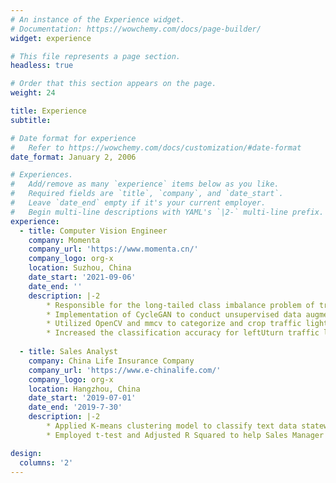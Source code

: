 ```yaml
---
# An instance of the Experience widget.
# Documentation: https://wowchemy.com/docs/page-builder/
widget: experience

# This file represents a page section.
headless: true

# Order that this section appears on the page.
weight: 24

title: Experience
subtitle:

# Date format for experience
#   Refer to https://wowchemy.com/docs/customization/#date-format
date_format: January 2, 2006

# Experiences.
#   Add/remove as many `experience` items below as you like.
#   Required fields are `title`, `company`, and `date_start`.
#   Leave `date_end` empty if it's your current employer.
#   Begin multi-line descriptions with YAML's `|2-` multi-line prefix.
experience:
  - title: Computer Vision Engineer 
    company: Momenta
    company_url: 'https://www.momenta.cn/'
    company_logo: org-x
    location: Suzhou, China
    date_start: '2021-09-06'
    date_end: ''
    description: |-2
        * Responsible for the long-tailed class imbalance problem of traffic light detection algorithms in L4 autonomous driving.
        * Implementation of CycleGAN to conduct unsupervised data augmentation, converting traffic light bulbs from left arrow to leftUturn arrow.
        * Utilized OpenCV and mmcv to categorize and crop traffic lights bulbs from 350357 frames according to color, pattern and lighting conditions.
        * Increased the classification accuracy for leftUturn traffic light from 78.41% to 87.27%, and the mean average precision from 93.01% to 94.80%.
        
  - title: Sales Analyst
    company: China Life Insurance Company
    company_url: 'https://www.e-chinalife.com/'
    company_logo: org-x
    location: Hangzhou, China
    date_start: '2019-07-01'
    date_end: '2019-7-30'
    description: |-2
        * Applied K-means clustering model to classify text data statewide as three significant categories to eliminate the risk from over 20,000 unannounced expired insurance from 7 cities
        * Employed t-test and Adjusted R Squared to help Sales Manager and General Manager deciding the bonus percentage for consecutive monthly sales as 6.00%

design:
  columns: '2'
---
```

